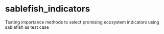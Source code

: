 # sablefish_indicators
Testing importance methods to select promising ecosystem indicators using sablefish as test case
